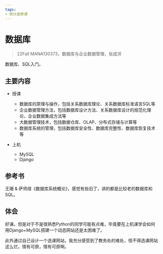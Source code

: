 ```yaml
---
tags:
- 统计选修课
---
```


# 数据库
> 22Fall MANA130373，数据库与企业数据管理，张成洪

数据库、SQL入门。

## 主要内容

- 授课
    - 数据库的原理与操作，包括关系数据库理论、关系数据库标准语言SQL等
    - 企业数据管理方法，包括数据库设计方法、关系数据库设计的规范化理论、企业数据集成方法等
    - 大数据管理技术，包括数据仓库、OLAP、分布式存储与计算等
    - 数据库系统的管理，包括数据库安全性、数据库完整性、数据库恢复技术等

- 上机
    - MySQL
    - Django

## 参考书
王珊 & 萨师煊《数据库系统概论》，感觉有些旧了，讲的都是比较老的数据库和SQL。

## 体会

好课。但是对于不是很熟悉Python的同学可能有点难，毕竟要在上机课学会如何用Django+MySQL搭建一个动态网站还是太困难了。

此外通过自己设计一个选课网站，我充分感受到了教务处的难处，怪不得选课网站这么烂，情有可原，情有可原啊。
